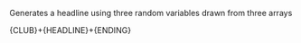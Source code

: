 Generates a headline using three random variables drawn from three arrays

{CLUB}+{HEADLINE}+{ENDING}

